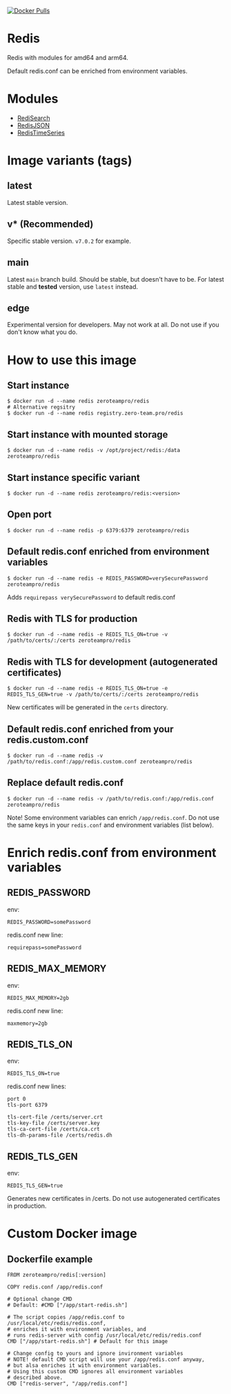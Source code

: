 [![Docker Pulls](https://img.shields.io/docker/pulls/zeroteampro/redis.svg)](https://hub.docker.com/r/zeroteampro/redis/)
# Redis
Redis with modules for amd64 and arm64.

Default redis.conf can be enriched from environment variables.


# Modules

- [RediSearch](https://github.com/RediSearch/RediSearch)
- [RedisJSON](https://github.com/RedisJSON/RedisJSON)
- [RedisTimeSeries](https://github.com/RedisTimeSeries/RedisTimeSeries)


# Image variants (tags)
## latest
Latest stable version.

## v* (Recommended)
Specific stable version. `v7.0.2` for example.

## main
Latest `main` branch build. Should be stable, but doesn't have to be.
For latest stable and **tested** version, use `latest` instead.

## edge
Experimental version for developers. May not work at all.
Do not use if you don't know what you do.


# How to use this image

## Start instance
```
$ docker run -d --name redis zeroteampro/redis
# Alternative regsitry
$ docker run -d --name redis registry.zero-team.pro/redis
```

## Start instance with mounted storage
```
$ docker run -d --name redis -v /opt/project/redis:/data zeroteampro/redis
```

## Start instance specific variant
```
$ docker run -d --name redis zeroteampro/redis:<version>
```

## Open port
```
$ docker run -d --name redis -p 6379:6379 zeroteampro/redis
```

## Default redis.conf enriched from environment variables
```
$ docker run -d --name redis -e REDIS_PASSWORD=verySecurePassword zeroteampro/redis
```

Adds `requirepass verySecurePassword` to default redis.conf

## Redis with TLS for production
```
$ docker run -d --name redis -e REDIS_TLS_ON=true -v /path/to/certs/:/certs zeroteampro/redis
```

## Redis with TLS for development (autogenerated certificates)
```
$ docker run -d --name redis -e REDIS_TLS_ON=true -e REDIS_TLS_GEN=true -v /path/to/certs/:/certs zeroteampro/redis
```
New certificates will be generated in the `certs` directory.

## Default redis.conf enriched from your redis.custom.conf 
```
$ docker run -d --name redis -v /path/to/redis.conf:/app/redis.custom.conf zeroteampro/redis
```

## Replace default redis.conf
```
$ docker run -d --name redis -v /path/to/redis.conf:/app/redis.conf zeroteampro/redis
```

Note! Some environment variables can enrich `/app/redis.conf`. Do not use the same keys in your `redis.conf`
and environment variables (list below).


# Enrich redis.conf from environment variables

## REDIS_PASSWORD
env:
```
REDIS_PASSWORD=somePassword
```
redis.conf new line:
```
requirepass=somePassword
```

## REDIS_MAX_MEMORY
env:
```
REDIS_MAX_MEMORY=2gb
```
redis.conf new line:
```
maxmemory=2gb
```

## REDIS_TLS_ON
env:
```
REDIS_TLS_ON=true
```
redis.conf new lines:
```
port 0
tls-port 6379

tls-cert-file /certs/server.crt
tls-key-file /certs/server.key
tls-ca-cert-file /certs/ca.crt
tls-dh-params-file /certs/redis.dh
```

## REDIS_TLS_GEN
env:
```
REDIS_TLS_GEN=true
```
Generates new certificates in /certs. Do not use autogenerated certificates in production.


# Custom Docker image

## Dockerfile example
```
FROM zeroteampro/redis[:version]

COPY redis.conf /app/redis.conf

# Optional change CMD
# Default: #CMD ["/app/start-redis.sh"]

# The script copies /app/redis.conf to /usr/local/etc/redis/redis.conf,
# enriches it with environment variables, and
# runs redis-server with config /usr/local/etc/redis/redis.conf
CMD ["/app/start-redis.sh"] # Default for this image

# Change config to yours and ignore invironment variables 
# NOTE! default CMD script will use your /app/redis.conf anyway,
# but alsa enriches it with environment variables.
# Using this custom CMD ignores all environment variables
# described above.
CMD ["redis-server", "/app/redis.conf"]
```
